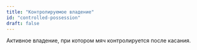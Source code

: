 ```yaml
---
title: "Контролируемое владение"
id: "controlled-possession"
draft: false
---
```


Активное владение, при котором мяч контролируется после касания.